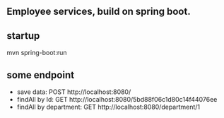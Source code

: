 ## Employee services, build on spring boot.

## startup

mvn spring-boot:run

## some endpoint

- save data: POST http://localhost:8080/
- findAll by Id: GET http://localhost:8080/5bd88f06c1d80c14f44076ee
- findAll by department: GET http://localhost:8080/department/1
